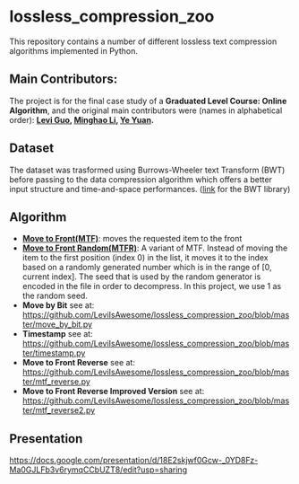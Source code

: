 # lossless_compression_zoo
This repository contains a number of different lossless text compression algorithms implemented in Python.

## Main Contributors:
The project is for the final case study of a __Graduated Level Course: Online Algorithm__, and the original main contributors were (names in alphabetical order):
**[Levi Guo](https://github.com/LeviIsAwesome), [Minghao Li](https://github.com/MingoLi), [Ye Yuan](https://github.com/LongWinter).**

## Dataset
The dataset was trasformed using Burrows-Wheeler text Transform (BWT) before passing to the data compression algorithm which offers a better input structure and time-and-space performances. ([link](https://github.com/nicolaprezza/BWTIL/tree/master/tools/dB-hash) for the BWT library)

## Algorithm 
* **[Move to Front(MTF)](https://github.com/LeviIsAwesome/lossless_compression_zoo/blob/master/mtf.py)**:          moves the requested item to the front
* **[Move to Front Random(MTFR)](https://github.com/LeviIsAwesome/lossless_compression_zoo/blob/master/mtf_random.py)**: A variant of MTF. Instead of moving the item to the first
position (index 0) in the list, it moves it to the index based on a randomly generated number
which is in the range of [0, current index]. The seed that is used by the random generator is
encoded in the file in order to decompress. In this project, we use 1 as the random seed.
* **Move by Bit** see at:               
https://github.com/LeviIsAwesome/lossless_compression_zoo/blob/master/move_by_bit.py
* **Timestamp** see at:                
https://github.com/LeviIsAwesome/lossless_compression_zoo/blob/master/timestamp.py
* **Move to Front Reverse** see at:             
https://github.com/LeviIsAwesome/lossless_compression_zoo/blob/master/mtf_reverse.py
* **Move to Front Reverse Improved Version** see at:             
https://github.com/LeviIsAwesome/lossless_compression_zoo/blob/master/mtf_reverse2.py

## Presentation
https://docs.google.com/presentation/d/18E2skjwf0Gcw-_0YD8Fz-Ma0GJLFb3v6rymqCCbUZT8/edit?usp=sharing
